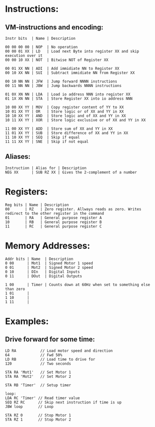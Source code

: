 
Instructions:
=============

VM-instructions and encoding:
-----------------------------

    Instr bits  | Name | Description

    00 00 00 00 | NOP  | No operation
    00 00 01 XX | LD   | Load next Byte into register XX and skip execution over it
    00 00 10 XX | NOT  | Bitwise NOT of Register XX

    00 01 XX NN | ADI  | Add immidiate NN to Register XX
    00 10 XX NN | SUI  | Subtract immidiate NN from Register XX

    00 10 NN NN | JFW  | Jump forward NNNN instructions
    00 11 NN NN | JBW  | Jump backwards NNNN instructions

    01 0X XN NN | LDA  | Load io address NNN into register XX
    01 1X XN NN | STA  | Store Register XX into io address NNN

    10 00 XX YY | MOV  | Copy register content of YY to XX
    10 01 XX YY | OR   | Store logic or of XX and YY in XX
    10 10 XX YY | AND  | Store logic and of XX and YY in XX
    10 11 XX YY | XOR  | Store logic exclusive or of XX and YY in XX

    11 00 XX YY | ADD  | Store sum of XX and YY in XX
    11 01 XX YY | SUB  | Store difference of XX and YY in XX
    11 10 XX YY | SEQ  | Skip if equal
    11 11 XX YY | SNE  | Skip if not equal

Aliases:
--------

    Instruction | Alias for | Description
    NEG XX      | SUB RZ XX | Gives the 2-complement of a number

Registers:
==========

    Reg bits | Name | Description 
    00       | RZ   | Zero register. Allways reads as zero. Writes redirect to the other register in the command
    01       | RA   | General purpose register A
    10       | RB   | General purpose register B
    11       | RC   | General purpose register C

Memory Addresses:
=================

    Addr bits | Name  | Description
    0 00      | Mot1  | Signed Motor 1 speed
    0 01      | Mot2  | Signed Motor 2 speed
    0 10      | DIn   | Digital Inputs
    0 11      | DOut  | Digital Outputs

    1 00      | Timer | Counts down at 60Hz when set to something else than zero
    1 01      |
    1 10      |
    1 11      |

Examples:
=========

Drive forward for some time:
----------------------------

    LD RA           // Load motor speed and direction
    64              // Fwd 50%
    LD RB           // Load time to drive for
    120             // Two seconds
    
    STA RA 'Mot1'   // Set Motor 1
    STA RA 'Mot2'   // Set Motor 2
        
    STA RB 'Timer'  // Setup timer
     
    loop:
    LDA RC 'Timer' // Read timer value
    SEQ RZ RC      // Skip next instruction if time is up
    JBW loop       // Loop

    STA RZ 0       // Stop Motor 1     
    STA RZ 1       // Stop Motor 2


     

   
